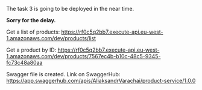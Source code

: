 The task 3 is going to be deployed in the near time.

**Sorry for the delay.**

Get a list of products: https://rf0c5q2bb7.execute-api.eu-west-1.amazonaws.com/dev/products/list

Get a product by ID: https://rf0c5q2bb7.execute-api.eu-west-1.amazonaws.com/dev/products/7567ec4b-b10c-48c5-9345-fc73c48a80aa


Swagger file is created. 
Link on SwaggerHub: https://app.swaggerhub.com/apis/AliaksandrVarachai/product-service/1.0.0
